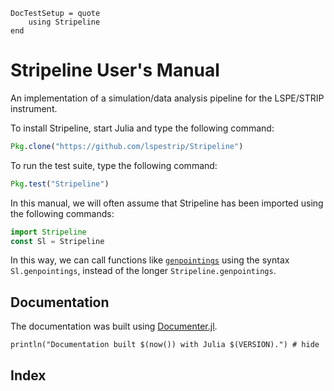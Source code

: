 ```@meta
DocTestSetup = quote
    using Stripeline
end
```

# Stripeline User's Manual

An implementation of a simulation/data analysis pipeline for the LSPE/STRIP instrument.

To install Stripeline, start Julia and type the following command:
```julia
Pkg.clone("https://github.com/lspestrip/Stripeline")
```

To run the test suite, type the following command:
```julia
Pkg.test("Stripeline")
```

In this manual, we will often assume that Stripeline has been imported using the following commands:
```julia
import Stripeline
const Sl = Stripeline
```
In this way, we can call functions like [`genpointings`](@ref) using the syntax `Sl.genpointings`, instead of the longer `Stripeline.genpointings`.

## Documentation

The documentation was built using [Documenter.jl](https://github.com/JuliaDocs).

```@example
println("Documentation built $(now()) with Julia $(VERSION).") # hide
```

## Index

```@index
```
